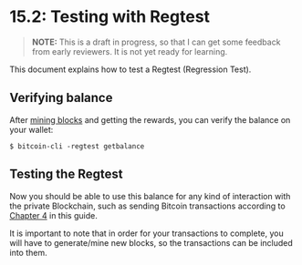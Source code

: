 # 15.2: Testing with Regtest

> **NOTE:** This is a draft in progress, so that I can get some feedback from early reviewers. It is not yet ready for learning.

This document explains how to test a Regtest (Regression Test).


## Verifying balance

After [mining blocks](15_3_Mining_with_Regtest.md) and getting the rewards, you can verify the balance on your wallet:
```
$ bitcoin-cli -regtest getbalance
```

## Testing the Regtest
Now you should be able to use this balance for any kind of interaction with the private Blockchain, such as sending Bitcoin transactions according to [Chapter 4]((04_0_Sending_Bitcoin_Transactions.md)) in this guide.

It is important to note that in order for your transactions to complete, you will have to generate/mine new blocks, so the transactions can be included into them.
